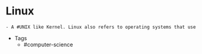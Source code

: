 # Linux
	- A #UNIX like Kernel. Linux also refers to operating systems that use
- Tags
	- #computer-science